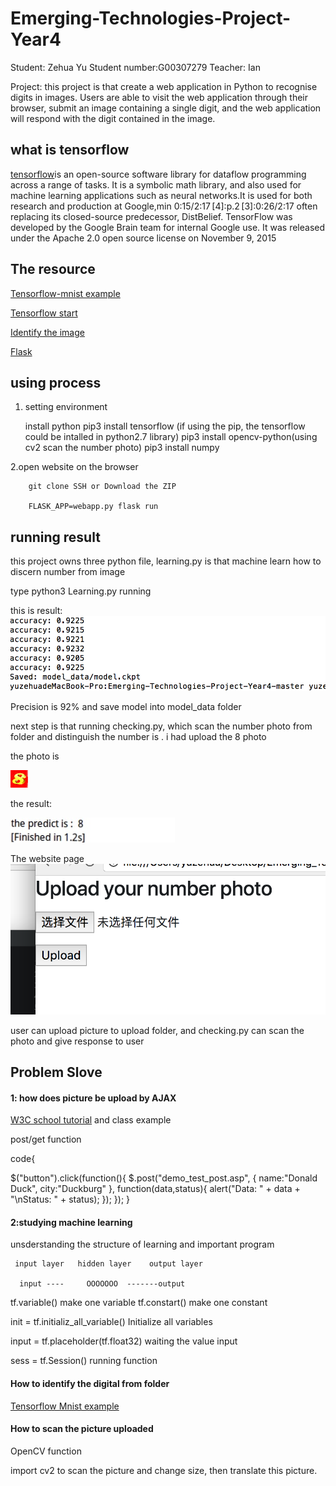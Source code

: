 # Emerging-Technologies-Project-Year4
          
Student: Zehua Yu  Student number:G00307279
             Teacher: Ian
          
Project: this project is that create a web application in Python to recognise digits in images. Users are  able to visit the web application through their browser, submit an image containing a single digit, and the web application will respond with the digit contained in the image. 
 
 
 ## what is tensorflow 
  
  [tensorflow](https://www.tensorflow.org/?hl=zh-cn)is an open-source software library for dataflow programming across a range of tasks. It is a symbolic math library, and also used for machine learning applications such as neural networks.It is used for both research and production at Google,min 0:15/2:17 [4]:p.2 [3]:0:26/2:17 often replacing its closed-source predecessor, DistBelief.
  TensorFlow was developed by the Google Brain team for internal Google use. It was released under the Apache 2.0 open source license on November 9, 2015
  
  ## The resource 
  
  [Tensorflow-mnist example](https://github.com/sugyan/tensorflow-mnist)
  
  [Tensorflow start](https://www.tensorflow.org/)
  
  [Identify the image](http://blog.csdn.net/wlmnzf/article/details/51040158)
  
  [Flask](http://flask.pocoo.org/)
  
  ## using process
  
  1. setting environment
        
        install python
        pip3 install tensorflow (if using the pip, the tensorflow could be intalled in python2.7 library)
        pip3 install opencv-python(using cv2 scan the number photo) 
        pip3 install numpy
  
 
  2.open website on the browser
       
        git clone SSH or Download the ZIP

        FLASK_APP=webapp.py flask run
  
  
  ## running result
  
  this project owns three python file, learning.py is that machine learn how to discern number from image
  
  type python3 Learning.py   running
  
  
  this is result:
  ![image](https://github.com/Zehuayu/Emerging_TechnologiesIan/blob/master/photo/learning_result.jpg)
  
  Precision is 92% and save model into model_data folder
  
  next step is that running checking.py, which scan the number photo from folder and distinguish the number is
  . i had upload the 8 photo
  
  the photo is 
  
  ![image](https://github.com/Zehuayu/Emerging_TechnologiesIan/blob/master/photo/dog8.jpg)
  
  the result:
  
  ![image](https://github.com/Zehuayu/Emerging_TechnologiesIan/blob/master/photo/1Qai5MFRThuOSjPBdLWNuQ_thumb_1858.jpg)
  
  The website page
  ![image](https://github.com/Zehuayu/Emerging_TechnologiesIan/blob/master/photo/webpage.jpg)
  
  user can upload picture to upload folder, and checking.py can scan the photo and give response to user
  
  
  
  ## Problem Slove
  
  #### 1: how does picture be upload by AJAX
  
  [W3C school tutorial](http://www.w3school.com.cn/jquery/jquery_ajax_get_post.asp) and class example
  
  post/get function 
  
  code{
  
  $("button").click(function(){
  $.post("demo_test_post.asp",
  {
    name:"Donald Duck",
    city:"Duckburg"
  },
  function(data,status){
    alert("Data: " + data + "\nStatus: " + status);
  });
});
  }
  
  
  
  #### 2:studying machine learning 
  
  unsderstanding the structure of learning and important program
  
    
    
     input layer   hidden layer    output layer
               
      input ----     OOOOOOO  -------output
      
      

   tf.variable()          make one variable
   tf.constart()          make one constant
   
   init  = tf.initializ_all_variable()     Initialize all variables
   
   input = tf.placeholder(tf.float32)      waiting the value input
   
   sess = tf.Session()          running function
  
  
  
  #### How to identify the digital from folder
  
  [Tensorflow Mnist example](http://hpzhao.com/2016/08/09/TensorFlow%E5%AE%9E%E6%88%98%EF%BC%9A%E6%89%8B%E5%86%99%E6%95%B0%E5%AD%97%E8%AF%86%E5%88%AB/)
  
  
  
  #### How to scan the picture uploaded
  
  OpenCV function
  
  import cv2
  to scan the picture and change size, then translate this picture.
  
  
  
  
  
  
  
  
  
  
  
  
  
  
  
  
  
  